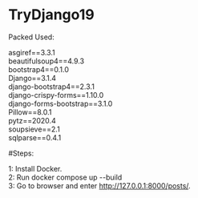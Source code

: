 # TryDjango19

Packed Used:

asgiref==3.3.1<br/>
beautifulsoup4==4.9.3<br/>
bootstrap4==0.1.0<br/>
Django==3.1.4<br/>
django-bootstrap4==2.3.1<br/>
django-crispy-forms==1.10.0<br/>
django-forms-bootstrap==3.1.0<br/>
Pillow==8.0.1<br/>
pytz==2020.4<br/>
soupsieve==2.1<br/>
sqlparse==0.4.1<br/>

#Steps:

1: Install Docker. <br/>
2: Run docker compose up --build <br/>
3: Go to browser and enter http://127.0.0.1:8000/posts/. <br/>
